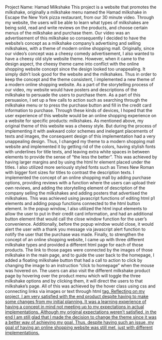 Project Name: Hamad Milkshake
This project is a website that promotes the milkshake, originally a milkshake menu named the Hamad milkshake in Escape the New York pizza restaurant, from our 30 minute video. Through my website, the users will be able to learn what types of milkshakes are being sold, read and write reviews on the products, and choose certain menus of the milkshake and purchase them. Our video was an advertisement of this milkshake so consequently I decided to have the website’s concept as a milkshake company’s advertising and selling milkshakes, with a theme of modern online shopping mall. Originally, since our video’s concept was a cheesy comedy advertisement, I also wanted to have a cheesy old style website theme. However, when it came to the design aspect, the cheesy theme came into conflict with the online shopping website concept since the design looked too unappealing. It simply didn’t look good for the website and the milkshakes. Thus in order to keep the concept and the theme consistent, I implemented a new theme of a modern online shopping website. As a part of the storytelling process of our video, my website would have posters and descriptions of the milkshake to persuade the users to purchase them. As a part of this persuasion, I set up a few calls to action such as searching through the milkshake menu or to press the purchase button and fill in the credit card information to purchase. Through these kinds of devices, I hoped that the user experience of this website would be an online shopping experience on a website for specific products: milkshakes. 
As mentioned above, my original theme of this website was a cheesy style. But during the process of implementing it with awkward color schemes and inelegant placements of texts and images, the consequent design of this implementation had a very unappealing design. Thus, I changed my theme to a modern shopping mall website and implemented it by getting rid of the colors, having stylish fonts with underlines for title texts, and leaving extra white spaces in between elements to provide the sense of “the less the better”. This was achieved by having larger margins and by using the html hr element placed under the titles. I also utilized more seriously styled fonts such as Times New Roman with bigger font sizes for titles to contrast the description texts. I implemented the concept of an online shopping mall by adding purchase options, providing reviews with a function where the users can upload their own reviews, and adding the storytelling element of description of the company selling the milkshakes and adding posters that advertised the milkshakes. This was achieved using javascript functions of editing html p1 elements and adding popup functions connected to the html button element. In the popup window, I also utilized the html input elements to allow the user to put in their credit card information, and had an additional button element that would call the close window function for the user’s convenience. Additionally, before the popup window would close, it would alert the user with a thank you message via javascript alert function to notify the user that the purchase was made. Finally, to strengthen the concept of an online shopping website, I came up with three different milkshake types and provided a different html page for each of those products. The link to those pages were connected by the images of those milkshake in the main page, and to guide the user back to the homepage, I added a floating milkshake button that had a call to action to click by changing the image to an instruction “click to homepage” when the mouse was hovered on. The users can also visit the different milkshake product page by hovering over the product menu which will toggle the three milkshake options and by clicking them, it will direct the users to that milkshake’s page. All of this was achieved by the hover class using css and connecting links via images or text through html <a href> tag. 
Reflecting on my project, I am very satisfied with the end product despite having to make some changes from my initial planning. It was a learning experience of having a concept in mind not meeting up to my expectations in actual implementations. Although my original expectations weren’t satisfied, in the end I am still glad that I made the decision to change the theme since it was a better way of achieving my goal. Thus, despite having such an issue, my goal of having an online shopping website was still met, just with different implementations. 
